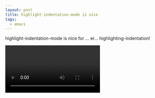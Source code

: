 ```yaml
---
layout: post
title: highlight-indentation-mode is nice
tags:
  - emacs
---
```


highlight-indentation-mode is nice for ... er... highlighting-indentation!

<video controls autoplay>
  <source src="/public/videos/758311379036024836.mp4" type="video/mp4">
    Sorry your browser does not support the video tag, maybe time to upgrade?
</video>
